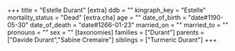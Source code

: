 +++
title = "Estelle Durant"
[extra]
ddb = ""
kingraph_key = "Estelle"
mortality_status = "Dead"
[extra.cha]
age = ""
date_of_birth = "date#1190-05-30"
date_of_death = "date#1266-01-23"
married_on = ""
married_to = ""
pronouns = ""
sex = ""
[taxonomies]
families = ["Durant"]
parents = ["Davide Durant","Sabine Cremaire"]
siblings = ["Turmeric Durant"]
+++

